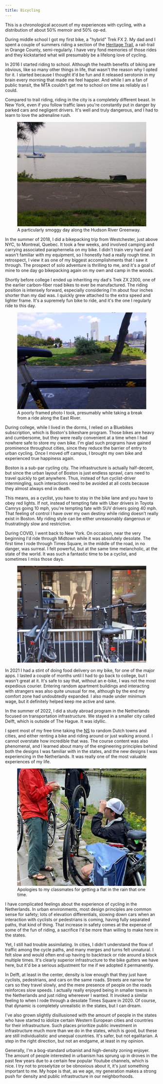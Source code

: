 ```yaml
---
title: Bicycling
---
```


This is a chronological account of my experiences with cycling, with a distribution of about 50% memoir and 50% op-ed. 

During middle school I got my first bike, a "hybrid" Trek FX 2. My dad and I spent a couple of summers riding a section of the [Heritage Trail](https://www.orangecountygov.com/1475/Heritage-Trail), a rail-trail in Orange County, semi-regularly. I have very fond memories of those rides and they kickstarted what will presumably be a lifelong love of cycling.

In 2016 I started riding to school. Although the health benefits of biking are obvious, like so many other things in life, that wasn't the reason why I opted for it. I started because I thought it'd be fun and it released serotonin in my brain every morning that made me feel happier. And while I am a fan of public transit, the MTA couldn't get me to school on time as reliably as I could.

Compared to trail riding, riding in the city is a completely different beast. In New York, even if you follow traffic laws you're constantly put in danger by parked cars and negligent drivers. It's well and truly dangerous, and I had to learn to love the 
adrenaline rush.

<figure id="me">
  <img src="/images/bikes/smog.jpg">
  <figcaption>A particularly smoggy day along the Hudson River Greenway.</figcaption>
</figure>

In the summer of 2018, I did a bikepacking trip from Westchester, just above NYC, to Montreal, Quebec. It took a few weeks, and involved camping and carrying associated paraphernelia on my bike. I didn't train very hard and wasn't familiar with my equipment, so I honestly had a really rough time. In retrospect, I view it as one of my biggest accomplishments that I saw it through. The prospect of solo adventure is thrilling to me, and it's a goal of mine to one day go bikepacking again on my own and camp in the woods.

Shortly before college I ended up inheriting my dad's Trek ZX 2300, one of the earlier carbon-fiber road bikes to ever be manufactured. The riding position is intensely forward, especially considering I'm about four inches shorter than my dad was. I quickly grew attached to the extra speed and lighter frame. It's a supremely fun bike to ride, and it's the one I regularly ride to this day.

<figure id="me">
  <img src="/images/bikes/eastriver.jpg">
  <figcaption>A poorly framed photo I took, presumably while taking a break from a ride along the East River.</figcaption>
</figure>

During college, while I lived in the dorms, I relied on a Bluebikes subscription, which is Boston's bikeshare program. Those bikes are heavy and cumbersome, but they were really convenient at a time when I had nowhere safe to store my own bike. I'm glad such programs have gained prominence throughout cities, since they reduce the barrier of entry to urban cycling. Once I moved off campus, I brought my own bike and experienced true happiness again.

Boston is a sub-par cycling city. The infrastructure is actually half-decent, but since the urban layout of Boston is just endless sprawl, cars need to travel quickly to get anywhere. Thus, instead of fun cyclist-driver intermingling, such interactions need to be avoided at all costs because they almost always end in death. 

This means, as a cyclist, you have to stay in the bike lane and you have to obey red lights. If not, instead of tempting fate with Uber drivers in Toyota Camrys going 10 mph, you're tempting fate with SUV drivers going 40 mph. That feeling of control I have over my own destiny while riding doesn't really exist in Boston. My riding style can be either unreasonably dangerous or frustratingly slow and restrictive. 

During COVID, I went back to New York. On occasion, near the very beginning I'd ride through Midtown while it was absolutely desolate. The first time I rode through Times Square, in the middle of the road, in no danger, was surreal. I felt powerful, but at the same time melancholic, at the state of the world. It was such a fantastic time to be a cyclist, and sometimes I miss those days.

<figure id="me">
  <img src="/images/bikes/me.jpg">
</figure>

In 2021 I had a stint of doing food delivery on my bike, for one of the major apps. I lasted a couple of months until I had to go back to college, but I wasn't great at it. It's safe to say that, without an e-bike, I was not the most expedious courier. Entering random apartment buildings and interacting with strangers was also quite unusual for me, although by the end my comfort zone had undoubtedly expanded. I also made under minimum wage, but it definitely helped keep me active and sane.

In the summer of 2022, I did a study abroad program in the Netherlands focused on transportation infrastructure. We stayed in a smaller city called Delft, which is outside of The Hague. It was idyllic. 

I spent most of my free time taking the [NS](https://en.wikipedia.org/wiki/Nederlandse_Spoorwegen) to random Dutch towns and cities, and either renting a bike and riding around or just walking around. I cannot overstate how incredible that was. The course content was also phenomenal, and I learned about many of the engineering principles behind both the designs I was familiar with in the states, and the new designs I was experiencing in the Netherlands. It was really one of the most valuable experiences of my life.

<figure id="me">
  <img src="/images/bikes/flat.jpeg">
  <figcaption>Apologies to my classmates for getting a flat in the rain that one time.</figcaption>
</figure>

I have complicated feelings about the experience of cycling in the Netherlands. In urban environments, most design principles are common sense for safety; lots of elevation differentials, slowing down cars when an interaction with cyclists or pedestrians is coming, having fully separated paths, that kind of thing. That increase in safety comes at the expense of some of the fun of riding, a sacrifice I'd be more than willing to make here in the states. 

Yet, I still had trouble assimilating. In cities, I didn't understand the flow of traffic among the cycle paths, and many merges and turns felt unnatural. I felt slow and would often end up having to backtrack or ride around a block multiple times. It's clearly superior infrastructure to the bike gutters we have here, but it'd be a serious adjustment for me if we adopted it permanently.

In Delft, at least in the center, density is low enough that they just have cyclists, pedestrians, and cars on the same roads. Streets are narrow for cars so they travel slowly, and the mere presence of people on the roads reinforces slow speeds. I actually really enjoyed being in smaller towns in the Netherlands and just riding whereever I wanted. It invoked a similar feeling to when I rode through a desolate Times Square in 2020. Of course, that dynamic is completely unrealistic in the states, but I can dream.

I've also grown slightly disillusioned with the amount of people in the states who have started to idolize certain Western European cities and countries for their infrastructure. Such places prioritize public investment in infrastructure much more than we do in the states, which is good, but these are still individualistic and unequal countries. It's safer, but not egalitarian. A step in the right direction, but not an endgame, at least in my opinion.

Generally, I'm a bog-standard urbanist and high-density zoning enjoyer. The amount of people interested in urbanism has sprung up in droves in the past few years due to a certain few popular Youtube channels, which is nice. I try not to proselytize or be obnoxious about it, it's just something important to me. My hope is that, as we age, my generation makes a strong push for density and public infrastructure in our neighborhoods. 